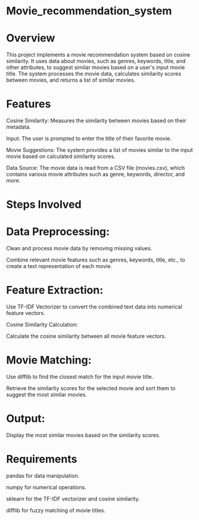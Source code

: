 # Movie_recommendation_system

# Overview
This project implements a movie recommendation system based on cosine similarity. It uses data about movies, such as genres, keywords, title, and other attributes, to suggest similar movies based on a user's input movie title. The system processes the movie data, calculates similarity scores between movies, and returns a list of similar movies.

# Features

Cosine Similarity: Measures the similarity between movies based on their metadata.

Input: The user is prompted to enter the title of their favorite movie.

Movie Suggestions: The system provides a list of movies similar to the input movie based on calculated similarity scores.

Data Source: The movie data is read from a CSV file (movies.csv), which contains various movie attributes such as genre, keywords, director, and more.

# Steps Involved

# Data Preprocessing:

Clean and process movie data by removing missing values.

Combine relevant movie features such as genres, keywords, title, etc., to create a text representation of each movie.

# Feature Extraction:

Use TF-IDF Vectorizer to convert the combined text data into numerical feature vectors.

Cosine Similarity Calculation:

Calculate the cosine similarity between all movie feature vectors.

# Movie Matching:

Use difflib to find the closest match for the input movie title.

Retrieve the similarity scores for the selected movie and sort them to suggest the most similar movies.

# Output:

Display the most similar movies based on the similarity scores.

# Requirements

pandas for data manipulation.

numpy for numerical operations.

sklearn for the TF-IDF vectorizer and cosine similarity.

difflib for fuzzy matching of movie titles.
